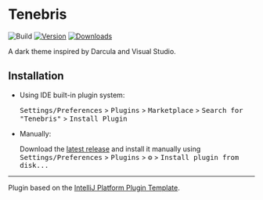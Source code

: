 # Tenebris

![Build](https://github.com/cetonek/tenebris/workflows/Build/badge.svg)
[![Version](https://img.shields.io/jetbrains/plugin/v/17278-tenebris.svg)](https://plugins.jetbrains.com/plugin/17278-tenebris)
[![Downloads](https://img.shields.io/jetbrains/plugin/d/17278-tenebris.svg)](https://plugins.jetbrains.com/plugin/17278-tenebris)

<!-- Plugin description -->
A dark theme inspired by Darcula and Visual Studio.
<!-- Plugin description end -->

## Installation

- Using IDE built-in plugin system:
  
  <kbd>Settings/Preferences</kbd> > <kbd>Plugins</kbd> > <kbd>Marketplace</kbd> > <kbd>Search for "Tenebris"</kbd> >
  <kbd>Install Plugin</kbd>
  
- Manually:

  Download the [latest release](https://github.com/cetonek/tenebris/releases/latest) and install it manually using
  <kbd>Settings/Preferences</kbd> > <kbd>Plugins</kbd> > <kbd>⚙️</kbd> > <kbd>Install plugin from disk...</kbd>


---
Plugin based on the [IntelliJ Platform Plugin Template][template].

[template]: https://github.com/JetBrains/intellij-platform-plugin-template
